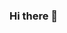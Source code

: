 ### Hi there 👋

<!--
**aaman123/aaman123** is a ✨ _special_ ✨ repository because its `README.md` (this file) appears on your GitHub profile.

Here are some ideas to get you started:

- 🔭 I’m currently working on ...
- 🌱 I’m currently learning ...
- 👯 I’m looking to collaborate on ...
- 🤔 I’m looking for help with ...
- 💬 Ask me about ...
- 📫 How to reach me: ...
- 😄 Pronouns: ...
- ⚡ Fun fact: ...
-->
<!-- 
I'm a fullstack software developer currently working on all sorts of innovative projects ranging from web development to machine learning.

Some technologies that I am proficient in are:




![Aman's GitHub stats](https://github-readme-stats.vercel.app/api?username=aaman123&hide=contribs,prs) -->
